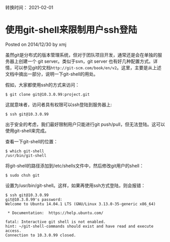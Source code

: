 转换时间： 2021-02-01

# 使用git-shell来限制用户ssh登陆
Posted on 2014/12/30 by xmj

虽然git是分布式的版本管理系统，但对于团队项目开发，通常还是会在单独的服务器上创建一个 git server。类似于svn，git server 也有好几种配置方式。详情，可以参见git的文档`http://git-scm.com/book/en/v2`。这里，主要是从上述文档中摘出一部分，说明一下git-shell的用处。

假如，大家都使用ssh的方式来访问：
```
$ git clone git@10.3.0.99:project.git
```
这就意味者，访问者具有权限可以ssh登陆到服务器上:
```
$ ssh git@10.3.0.99
```
出于安全的考虑，我们最好限制用户只能进行git push/pull，但无法登陆。这可以使用git-shell来完成。

查看一下git-shell的位置：
```
$ which git-shell
/usr/bin/git-shell
```
将git-shell的路径添加到/etc/shells文件中，然后修改git用户的shell：
```
$ sudo chsh git
```
设置为/usr/bin/git-shell。这样，如果再使用ssh方式登陆，则会报错：
```
$ ssh git@10.3.0.99
git@10.3.0.99's password:
Welcome to Ubuntu 14.04.1 LTS (GNU/Linux 3.13.0-35-generic x86_64)

 * Documentation:  https://help.ubuntu.com/

fatal: Interactive git shell is not enabled.
hint: ~/git-shell-commands should exist and have read and execute access.
Connection to 10.3.0.99 closed.
```
